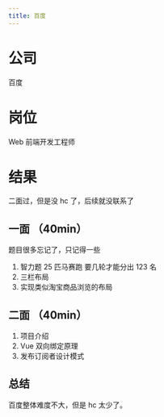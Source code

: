 ```yaml
---
title: 百度
---
```


# 公司

百度

# 岗位

Web 前端开发工程师

# 结果

二面过，但是没 hc 了，后续就没联系了

## 一面 （40min）

题目很多忘记了，只记得一些

1. 智力题 25 匹马赛跑 要几轮才能分出 123 名
2. 三栏布局
3. 实现类似淘宝商品浏览的布局

## 二面 （40min）

1. 项目介绍
2. Vue 双向绑定原理
3. 发布订阅者设计模式

## 总结

百度整体难度不大，但是 hc 太少了。

